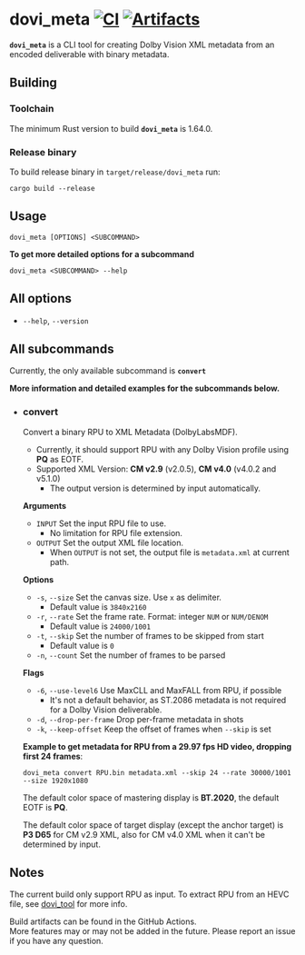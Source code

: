 # **dovi_meta** [![CI](https://github.com/saindriches/dovi_meta/workflows/CI/badge.svg)](https://github.com/saindriches/dovi_meta/actions/workflows/ci.yml) [![Artifacts](https://github.com/saindriches/dovi_meta/workflows/Artifacts/badge.svg)](https://github.com/saindriches/dovi_meta/actions/workflows/release.yml)

**`dovi_meta`** is a CLI tool for creating Dolby Vision XML metadata from an encoded deliverable with binary metadata.

## **Building**
### **Toolchain**

The minimum Rust version to build **`dovi_meta`** is 1.64.0.

### **Release binary**
To build release binary in `target/release/dovi_meta` run:
```console
cargo build --release
```

## Usage
```properties
dovi_meta [OPTIONS] <SUBCOMMAND>
```
**To get more detailed options for a subcommand**
```properties
dovi_meta <SUBCOMMAND> --help
```

## All options
- `--help`, `--version`
## All subcommands
Currently, the only available subcommand is **`convert`**

**More information and detailed examples for the subcommands below.**


* ### **convert**
  Convert a binary RPU to XML Metadata (DolbyLabsMDF).
  * Currently, it should support RPU with any Dolby Vision profile using **PQ** as EOTF.
  * Supported XML Version: **CM v2.9** (v2.0.5), **CM v4.0** (v4.0.2 and v5.1.0)
    - The output version is determined by input automatically.
  
  **Arguments**
  * `INPUT`                   Set the input RPU file to use.
    - No limitation for RPU file extension.
  * `OUTPUT`                  Set the output XML file location.
    - When `OUTPUT` is not set, the output file is `metadata.xml` at current path.
  
  **Options**
  * `-s`, `--size`            Set the canvas size. Use `x` as delimiter.
    - Default value is `3840x2160`
  * `-r`, `--rate`            Set the frame rate. Format: integer `NUM` or `NUM/DENOM`
    - Default value is `24000/1001`
  * `-t`, `--skip`            Set the number of frames to be skipped from start
    - Default value is `0`
  * `-n`, `--count`           Set the number of frames to be parsed

  **Flags**
  * `-6`, `--use-level6`      Use MaxCLL and MaxFALL from RPU, if possible
    - It's not a default behavior, as ST.2086 metadata is not required for a Dolby Vision deliverable.
  * `-d`, `--drop-per-frame`  Drop per-frame metadata in shots
  * `-k`, `--keep-offset`     Keep the offset of frames when `--skip` is set
    
  **Example to get metadata for RPU from a 29.97 fps HD video, dropping first 24 frames**:

  ```console
  dovi_meta convert RPU.bin metadata.xml --skip 24 --rate 30000/1001 --size 1920x1080
  ```
  The default color space of mastering display is **BT.2020**, the default EOTF is **PQ**.

  The default color space of target display (except the anchor target) is **P3 D65** for CM v2.9 XML, also for CM v4.0 XML when it can't be determined by input.


## **Notes**
The current build only support RPU as input. To extract RPU from an HEVC file, see [dovi_tool](https://github.com/quietvoid/dovi_tool) for more info.


Build artifacts can be found in the GitHub Actions.  
More features may or may not be added in the future.
Please report an issue if you have any question.